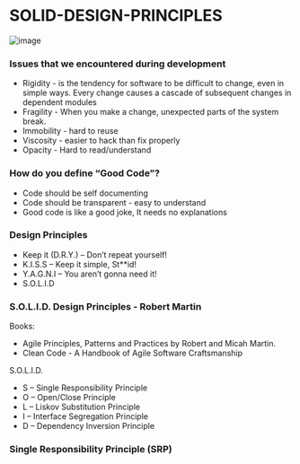 # SOLID-DESIGN-PRINCIPLES

![image](https://user-images.githubusercontent.com/32823174/35490855-9105ce1e-0470-11e8-988e-72b3ecd0ff0e.png)

### Issues that we encountered during development
* Rigidity - is the tendency for software to be difficult to change, even in simple ways. Every change causes a cascade of subsequent changes in dependent modules
* Fragility - When you make a change, unexpected parts of the system break.
* Immobility - hard to reuse
* Viscosity - easier to hack than fix properly
* Opacity - Hard to read/understand 


### How do you define “Good Code”?

* Code should be self documenting
* Code should be transparent - easy to understand
* Good code is like a good joke, It needs no explanations


### Design Principles

* Keep it (D.R.Y.) – Don’t repeat yourself!
* K.I.S.S – Keep it simple, St**id!
* Y.A.G.N.I – You aren’t gonna need it!
* S.O.L.I.D


### S.O.L.I.D. Design Principles - Robert Martin 

Books:
* Agile Principles, Patterns and Practices by Robert and Micah Martin.
* Clean Code - A Handbook of Agile Software Craftsmanship

S.O.L.I.D.
* S – Single Responsibility Principle
* O – Open/Close Principle
* L – Liskov Substitution Principle
* I – Interface Segregation Principle
* D – Dependency Inversion Principle


### Single Responsibility Principle (SRP)

